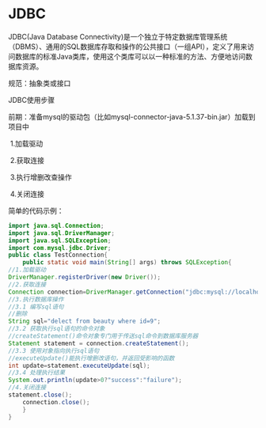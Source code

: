 # JDBC

JDBC(Java Database Connectivity)是一个独立于特定数据库管理系统（DBMS）、通用的SQL数据库存取和操作的公共接口（一组API），定义了用来访问数据库的标准Java类库，使用这个类库可以以一种标准的方法、方便地访问数据库资源。

规范：抽象类或接口

JDBC使用步骤

​	前期：准备mysql的驱动包（比如mysql-connector-java-5.1.37-bin.jar）加载到项目中

​	1.加载驱动

​	2.获取连接

​	3.执行增删改查操作

​	4.关闭连接

简单的代码示例：

```java
import java.sql.Connection;
import java.sql.DriverManager;
import java.sql.SQLException;
import com.mysql.jdbc.Driver;
public class TestConnection{
	public static void main(String[] args) throws SQLException{
//1.加载驱动
DriverManager.registerDriver(new Driver());
//2.获取连接
Connection connection=DriverManager.getConnection("jdbc:mysql://localhost:3306/数据库名","root","数据库密码");
//3.执行数据库操作
//3.1 编写sql语句
//删除
String sql="delect from beauty where id=9";
//3.2 获取执行sql语句的命令对象
//createStatement()命令对象专门用于传送sql命令到数据库服务器
Statement statement = connection.createStatement();
//3.3 使用对象指向执行sql语句
//executeUpdate()能执行增删改语句，并返回受影响的函数
int update=statement.executeUpdate(sql);
//3.4 处理执行结果
System.out.println(update>0?"success":"failure");
//4.关闭连接
statement.close();
	connection.close();
	}
}
```



 

 